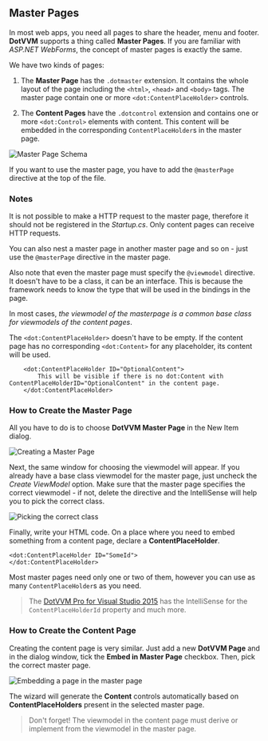 ## Master Pages

In most web apps, you need all pages to share the header, menu and footer. **DotVVM** supports a thing called **Master Pages**. 
If you are familiar with _ASP.NET WebForms_, the concept of master pages is exactly the same.

We have two kinds of pages:

1. The **Master Page** has the `.dotmaster` extension. It contains the whole layout of the page including the `<html>`, `<head>` and `<body>` tags.
The master page contain one or more `<dot:ContentPlaceHolder>` controls.     

2. The **Content Pages** have the `.dotcontrol` extension and contains one or more `<dot:Control>` elements with content. This content will be embedded
in the corresponding `ContentPlaceHolder`s in the master page.  

<p><img src="{imageDir}basics-master-pages-img1.png" alt="Master Page Schema" /></p>

If you want to use the master page, you have to add the `@masterPage` directive at the top of the file.


### Notes

It is not possible to make a HTTP request to the master page, therefore it should not be registered in the _Startup.cs_. 
Only content pages can receive HTTP requests. 

You can also nest a master page in another master page and so on - just use the `@masterPage` directive in the master page.

Also note that even the master page must specify the `@viewmodel` directive. It doesn't have to be a class, it can be an interface. This is because the
framework needs to know the type that will be used in the bindings in the page. 

In most cases, _the viewmodel of the masterpage is a common base class for viewmodels of the content pages_. 

The `<dot:ContentPlaceHolder>` doesn't have to be empty. If the content page has no corresponding `<dot:Content>` for any placeholder,
its content will be used.

```DOTHTML
    <dot:ContentPlaceHolder ID="OptionalContent">
        This will be visible if there is no dot:Content with ContentPlaceHolderID="OptionalContent" in the content page.
    </dot:ContentPlaceHolder>
```

### How to Create the Master Page

All you have to do is to choose **DotVVM Master Page** in the New Item dialog.

<p><img src="{imageDir}basics-master-pages-img2.png" alt="Creating a Master Page" /></p>

Next, the same window for choosing the viewmodel will appear. If you already have a base class viewmodel for the master page,
just uncheck the _Create ViewModel_ option.
Make sure that the master page specifies the correct viewmodel - if not, delete the directive and the IntelliSense will help you
to pick the correct class.

<p><img src="{imageDir}basics-master-pages-img3.png" alt="Picking the correct class" /></p>

Finally, write your HTML code. On a place where you need to embed something from a content page, declare a **ContentPlaceHolder**.

```DOTHTML
<dot:ContentPlaceHolder ID="SomeId">
</dot:ContentPlaceHolder>
```

Most master pages need only one or two of them, however you can use as many `ContentPlaceHolder`s as you need.

> The [DotVVM Pro for Visual Studio 2015](/products/dotvvm-pro-for-vs-2015) has the IntelliSense for the `ContentPlaceHolderId` property and much more. 


### How to Create the Content Page

Creating the content page is very similar. Just add a new **DotVVM Page** and in the dialog window, tick the **Embed in Master Page** checkbox.
Then, pick the correct master page.

<p><img src="{imageDir}basics-master-pages-img4.png" alt="Embedding a page in the master page" /></p>

The wizard will generate the **Content** controls automatically based on **ContentPlaceHolders** present in the selected master page.

> Don't forget! The viewmodel in the content page must derive or implement from the viewmodel in the master page.